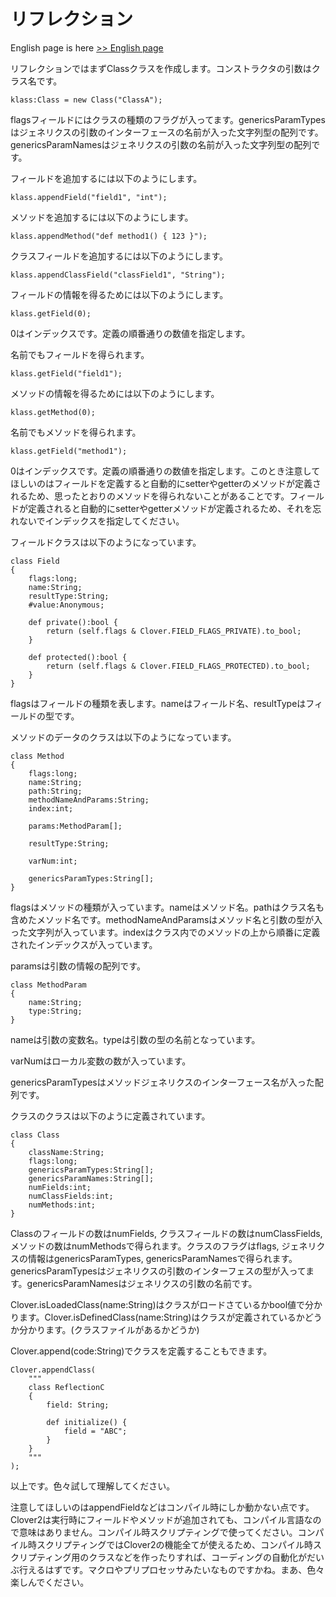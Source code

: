 # リフレクション

English page is here [>> English page](reflection-en)

リフレクションではまずClassクラスを作成します。コンストラクタの引数はクラス名です。

    klass:Class = new Class("ClassA");

flagsフィールドにはクラスの種類のフラグが入ってます。genericsParamTypesはジェネリクスの引数のインターフェースの名前が入った文字列型の配列です。genericsParamNamesはジェネリクスの引数の名前が入った文字列型の配列です。

フィールドを追加するには以下のようにします。

    klass.appendField("field1", "int");

メソッドを追加するには以下のようにします。

    klass.appendMethod("def method1() { 123 }");

クラスフィールドを追加するには以下のようにします。

    klass.appendClassField("classField1", "String");

フィールドの情報を得るためには以下のようにします。

    klass.getField(0);

0はインデックスです。定義の順番通りの数値を指定します。

名前でもフィールドを得られます。

    klass.getField("field1");

メソッドの情報を得るためには以下のようにします。

    klass.getMethod(0);

名前でもメソッドを得られます。

    klass.getField("method1");

0はインデックスです。定義の順番通りの数値を指定します。このとき注意してほしいのはフィールドを定義すると自動的にsetterやgetterのメソッドが定義されるため、思ったとおりのメソッドを得られないことがあることです。フィールドが定義されると自動的にsetterやgetterメソッドが定義されるため、それを忘れないでインデックスを指定してください。

フィールドクラスは以下のようになっています。

    class Field
    {
        flags:long;
        name:String;
        resultType:String;
        #value:Anonymous;

        def private():bool {
            return (self.flags & Clover.FIELD_FLAGS_PRIVATE).to_bool;
        }

        def protected():bool {
            return (self.flags & Clover.FIELD_FLAGS_PROTECTED).to_bool;
        }
    }

flagsはフィールドの種類を表します。nameはフィールド名、resultTypeはフィールドの型です。

メソッドのデータのクラスは以下のようになっています。

    class Method
    {
        flags:long;
        name:String;
        path:String;
        methodNameAndParams:String;
        index:int;

        params:MethodParam[];

        resultType:String;

        varNum:int;

        genericsParamTypes:String[];
    }

flagsはメソッドの種類が入っています。nameはメソッド名。pathはクラス名も含めたメソッド名です。methodNameAndParamsはメソッド名と引数の型が入った文字列が入っています。indexはクラス内でのメソッドの上から順番に定義されたインデックスが入っています。

paramsは引数の情報の配列です。

    class MethodParam
    {
        name:String;
        type:String;
    }

nameは引数の変数名。typeは引数の型の名前となっています。

varNumはローカル変数の数が入っています。

genericsParamTypesはメソッドジェネリクスのインターフェース名が入った配列です。

クラスのクラスは以下のように定義されています。

    class Class
    {
        className:String;
        flags:long;
        genericsParamTypes:String[];
        genericsParamNames:String[];
        numFields:int;
        numClassFields:int;
        numMethods:int;
    }

Classのフィールドの数はnumFields, クラスフィールドの数はnumClassFields, メソッドの数はnumMethodsで得られます。クラスのフラグはflags, ジェネリクスの情報はgenericsParamTypes, genericsParamNamesで得られます。genericsParamTypesはジェネリクスの引数のインターフェスの型が入ってます。genericsParamNamesはジェネリクスの引数の名前です。

Clover.isLoadedClass(name:String)はクラスがロードさているかbool値で分かります。Clover.isDefinedClass(name:String)はクラスが定義されているかどうか分かります。(クラスファイルがあるかどうか)

Clover.append(code:String)でクラスを定義することもできます。

    Clover.appendClass(
        """
        class ReflectionC
        {
            field: String;

            def initialize() {
                field = "ABC";
            }
        }
        """
    );

以上です。色々試して理解してください。

注意してほしいのはappendFieldなどはコンパイル時にしか動かない点です。Clover2は実行時にフィールドやメソッドが追加されても、コンパイル言語なので意味はありません。コンパイル時スクリプティングで使ってください。コンパイル時スクリプティングではClover2の機能全てが使えるため、コンパイル時スクリプティング用のクラスなどを作ったりすれば、コーディングの自動化がだいぶ行えるはずです。マクロやプリプロセッサみたいなものですかね。まあ、色々楽しんでください。
